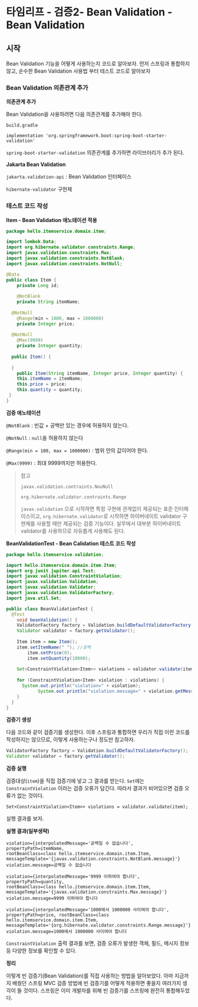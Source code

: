 # 타임리프 - 검증2- Bean Validation - Bean Validation 

## 시작

Bean Validation 기능을 어떻게 사용하는지 코드로 알아보자. 먼저 스프링과 통합하지 않고, 순수한 Bean  Validation 사용법 부터 테스트 코드로 알아보자



### **Bean Validation 의존관계 추가**

**의존관계 추가**

Bean Validation을 사용하려면 다음 의존관계를 추가해야 한다.

`build.gradle`

```
implementation 'org.springframework.boot:spring-boot-starter-validation'
```

`spring-boot-starter-validation` 의존관계를 추가하면 라이브러리가 추가 된다.

**Jakarta Bean Validation**

`jakarta.validation-api` : Bean Validation 인터페이스

`hibernate-validator` 구현체



### 테스트 코드 작성

**Item - Bean Validation 애노테이션 적용**

```java
package hello.itemservice.domain.item;

import lombok.Data;
import org.hibernate.validator.constraints.Range;
import javax.validation.constraints.Max;
import javax.validation.constraints.NotBlank;
import javax.validation.constraints.NotNull;

@Data
public class Item {
 	private Long id;
  
 	@NotBlank
 	private String itemName;
 
  @NotNull
 	@Range(min = 1000, max = 1000000)
 	private Integer price;
 
  @NotNull
 	@Max(9999)
 	private Integer quantity;
 	
  public Item() {
    
  }
 	public Item(String itemName, Integer price, Integer quantity) {
 	this.itemName = itemName;
 	this.price = price;
 	this.quantity = quantity;
 }
}
```

**검증 애노테이션**

`@NotBlank` : 빈값 + 공백만 있는 경우에 허용하지 않는다.

`@NotNull` : `null`을 허용하지 않는다

`@Range(min = 100, max = 1000000)` : 범위 안의 값이어야 한다.

`@Max(9999)` : 최대 9999까지만 허용한다.

> 참고
>
> `javax.validation.contraints.NouNull`
>
> `org.hibernate.validator.contraints.Range`
>
> `javax.validation` 으로 시작하면 특정 구현에 관계없이 제공되는 표준 인터페이스이고, `org.hibernate.validator`로 시작하면 하이버네이트 validator 구현체를 사용할 때만 제공되는 검증 기능이다. 실무에서 대부분 하이버네이트 validator를 사용하므로 자유롭게 사용해도 된다.



**BeanValidationTest - Bean Calidation 테스트 코드 작성**

```java
package hello.itemservice.validation;

import hello.itemservice.domain.item.Item;
import org.junit.jupiter.api.Test;
import javax.validation.ConstraintViolation;
import javax.validation.Validation;
import javax.validation.Validator;
import javax.validation.ValidatorFactory;
import java.util.Set;

public class BeanValidationTest {
  @Test
 	void beanValidation() {
    ValidatorFactory factory = Validation.buildDefaultValidatorFactory();
    Validator validator = factory.getValidator();
    
    Item item = new Item();
    item.setItemName(" "); //공백
	 	item.setPrice(0);  
 		item.setQuantity(10000);
 
    Set<ConstraintViolation<Item>> violations = validator.validate(item);
 
    for (ConstraintViolation<Item> violation : violations) {
      System.out.println("violation=" + violation);
 			System.out.println("violation.message=" + violation.getMessage());
    }
  }
}
```

**검증기 생성**

다음 코드와 같이 검증기를 생성한다. 이후 스프링과 통합하면 우리가 직접 이런 코드를 작성하지는 않으므로, 이렇게 사용하는구나 정도만 참고하자.

```java
ValidatorFactory factory = Validation.buildDefaultValidatorFactory();
Validator validator = factory.getValidator();
```



**검증 실행**

검증대상(`item`)을 직접 검증기에 넣고 그 결과를 받는다. `Set`에는 `ConstraintViolation` 이라는 검증 오류가 담긴다. 따라서 결과가 비어있으면 검증 오류가 없는 것이다.

```
Set<ConstraintViolation<Item>> violations = validator.validate(item);
```

실행 결과를 보자.

**실행 결과(일부생략)**

```
violation={interpolatedMessage='공백일 수 없습니다', propertyPath=itemName, 
rootBeanClass=class hello.itemservice.domain.item.Item, 
messageTemplate='{javax.validation.constraints.NotBlank.message}'}
violation.message=공백일 수 없습니다

violation={interpolatedMessage='9999 이하여야 합니다', propertyPath=quantity, 
rootBeanClass=class hello.itemservice.domain.item.Item, 
messageTemplate='{javax.validation.constraints.Max.message}'}
violation.message=9999 이하여야 합니다

violation={interpolatedMessage='1000에서 1000000 사이여야 합니다', 
propertyPath=price, rootBeanClass=class hello.itemservice.domain.item.Item, 
messageTemplate='{org.hibernate.validator.constraints.Range.message}'}
violation.message=1000에서 1000000 사이여야 합니다
```

`ConstraintViolation` 출력 결과를 보면, 검증 오류가 발생한 객체, 필드, 메시지 정보 등 다양한 정보를 확인할 수 있다.



**정리**

이렇게 빈 검증기(Bean Validation)를 직접 사용하는 방법을 알아보았다. 아마 지금까지 배웠던 스프링 MVC 검증 방법에 빈 검증기를 어떻게 적용하면 좋을지 여러가지 생각이 들 것이다. 스프링은 이미 개발자를 위해 빈 검증기를 스프링에 완전히 통합해두었다.







